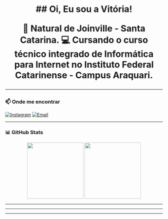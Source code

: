 <h1 align="center">## Oi, Eu sou a Vitória!
<p align="center">
📍 Natural de Joinville - Santa Catarina.
💻 Cursando o curso técnico integrado de Informática para Internet no Instituto Federal Catarinense - Campus Araquari.

</p>

---

### 📫 Onde me encontrar

[![Instagram](https://img.shields.io/badge/-Instagram-E4405F?style=flat&logo=instagram&logoColor=white)](https://www.instagram.com/vihh.sx)
[![Email](https://img.shields.io/badge/-Email-D14836?style=flat&logo=gmail&logoColor=white)](mailto:vitoriasouza.ifc@gmail.com) <!-- Substitua pelo seu email! -->

---

### 📊 GitHub Stats

<div align="center">
  <img height="180em" src="https://github-readme-stats.vercel.app/api?username=vitoriadesouza&show_icons=true&tokyonight&count_private=true" />
  <img height="180em" src="https://github-readme-stats.vercel.app/api/top-langs/?username=vitoriadesouza&layout=compact&tokyonight" />
</div>

---

---



---




